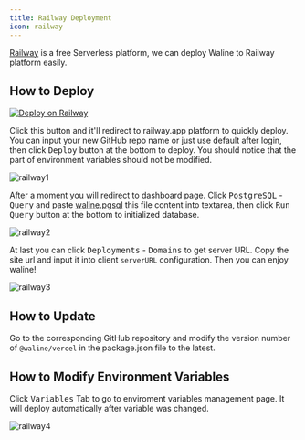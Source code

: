 ```yaml
---
title: Railway Deployment
icon: railway
---
```


[Railway](https://railway.app/) is a free Serverless platform, we can deploy Waline to Railway platform easily.

<!-- more -->

## How to Deploy

[![Deploy on Railway](https://railway.app/button.svg)](https://railway.app/new/template/UZB84v?referralCode=lizheming)

Click this button and it'll redirect to railway.app platform to quickly deploy. You can input your new GitHub repo name or just use default after login, then click <kbd>Deploy</kbd> button at the bottom to deploy. You should notice that the part of environment variables should not be modified.

![railway1](../../../assets/railway-1.jpg)

After a moment you will redirect to dashboard page. Click <kbd>PostgreSQL</kbd> - <kbd>Query</kbd> and paste [waline.pgsql](https://github.com/walinejs/waline/blob/main/assets/waline.pgsql) this file content into textarea, then click <kbd>Run Query</kbd> button at the bottom to initialized database.

![railway2](../../../assets/railway-2.jpg)

At last you can click <kbd>Deployments</kbd> - <kbd>Domains</kbd> to get server URL. Copy the site url and input it into client `serverURL` configuration. Then you can enjoy waline!

![railway3](../../../assets/railway-3.jpg)

## How to Update

Go to the corresponding GitHub repository and modify the version number of `@waline/vercel` in the package.json file to the latest.

## How to Modify Environment Variables

Click <kbd>Variables</kbd> Tab to go to enviroment variables management page. It will deploy automatically after variable was changed.

![railway4](../../../assets/railway-4.jpg)
